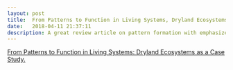 ```yaml
---
layout: post
title:  From Patterns to Function in Living Systems, Dryland Ecosystems as a Case Study
date:   2018-04-11 21:37:11
description: A great review article on pattern formation with emphasize on vegetation patterns.
---
```



<a href="https://www.annualreviews.org/doi/full/10.1146/annurev-conmatphys-033117-053959?casa_token=pjSAYp8ry1kAAAAA%3Ao_1brMZHdlHIp9ITEKmaWkNu0r0RSZITaDRlLJx17M1BnvVbf3X1sTVLYUeZXEPQgGHAMciAWVp3Hw" target="blank">From Patterns to Function in Living Systems: Dryland Ecosystems as a Case Study.</a>




